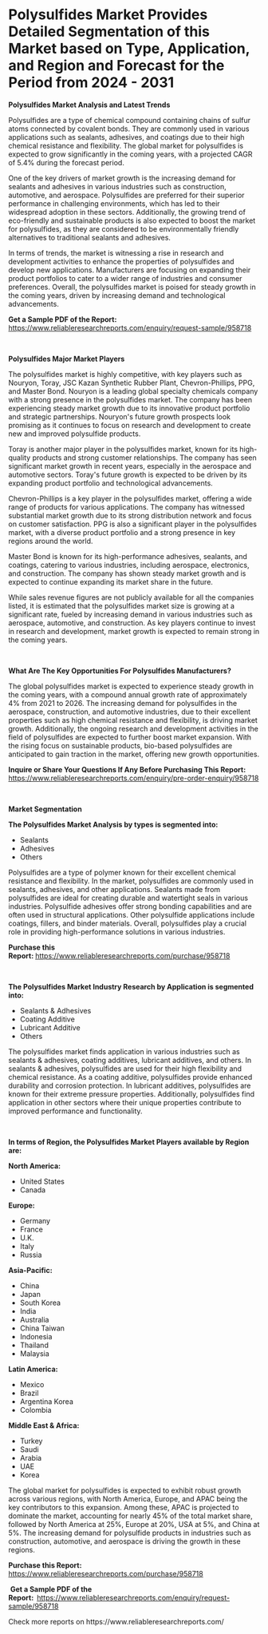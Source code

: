 <p><h1>Polysulfides Market Provides Detailed Segmentation of this Market based on Type, Application, and Region and Forecast for the Period from 2024 - 2031</h1></p><p><strong>Polysulfides Market Analysis and Latest Trends</strong></p>
<p><p>Polysulfides are a type of chemical compound containing chains of sulfur atoms connected by covalent bonds. They are commonly used in various applications such as sealants, adhesives, and coatings due to their high chemical resistance and flexibility. The global market for polysulfides is expected to grow significantly in the coming years, with a projected CAGR of 5.4% during the forecast period.</p><p>One of the key drivers of market growth is the increasing demand for sealants and adhesives in various industries such as construction, automotive, and aerospace. Polysulfides are preferred for their superior performance in challenging environments, which has led to their widespread adoption in these sectors. Additionally, the growing trend of eco-friendly and sustainable products is also expected to boost the market for polysulfides, as they are considered to be environmentally friendly alternatives to traditional sealants and adhesives.</p><p>In terms of trends, the market is witnessing a rise in research and development activities to enhance the properties of polysulfides and develop new applications. Manufacturers are focusing on expanding their product portfolios to cater to a wider range of industries and consumer preferences. Overall, the polysulfides market is poised for steady growth in the coming years, driven by increasing demand and technological advancements.</p></p>
<p><strong>Get a Sample PDF of the Report:&nbsp;</strong> <a href="https://www.reliableresearchreports.com/enquiry/request-sample/958718">https://www.reliableresearchreports.com/enquiry/request-sample/958718</a></p>
<p>&nbsp;</p>
<p><strong>Polysulfides Major Market Players</strong></p>
<p><p>The polysulfides market is highly competitive, with key players such as Nouryon, Toray, JSC Kazan Synthetic Rubber Plant, Chevron-Phillips, PPG, and Master Bond. Nouryon is a leading global specialty chemicals company with a strong presence in the polysulfides market. The company has been experiencing steady market growth due to its innovative product portfolio and strategic partnerships. Nouryon's future growth prospects look promising as it continues to focus on research and development to create new and improved polysulfide products.</p><p>Toray is another major player in the polysulfides market, known for its high-quality products and strong customer relationships. The company has seen significant market growth in recent years, especially in the aerospace and automotive sectors. Toray's future growth is expected to be driven by its expanding product portfolio and technological advancements.</p><p>Chevron-Phillips is a key player in the polysulfides market, offering a wide range of products for various applications. The company has witnessed substantial market growth due to its strong distribution network and focus on customer satisfaction. PPG is also a significant player in the polysulfides market, with a diverse product portfolio and a strong presence in key regions around the world. </p><p>Master Bond is known for its high-performance adhesives, sealants, and coatings, catering to various industries, including aerospace, electronics, and construction. The company has shown steady market growth and is expected to continue expanding its market share in the future.</p><p>While sales revenue figures are not publicly available for all the companies listed, it is estimated that the polysulfides market size is growing at a significant rate, fueled by increasing demand in various industries such as aerospace, automotive, and construction. As key players continue to invest in research and development, market growth is expected to remain strong in the coming years.</p></p>
<p>&nbsp;</p>
<p><strong>What Are The Key Opportunities For Polysulfides Manufacturers?</strong></p>
<p><p>The global polysulfides market is expected to experience steady growth in the coming years, with a compound annual growth rate of approximately 4% from 2021 to 2026. The increasing demand for polysulfides in the aerospace, construction, and automotive industries, due to their excellent properties such as high chemical resistance and flexibility, is driving market growth. Additionally, the ongoing research and development activities in the field of polysulfides are expected to further boost market expansion. With the rising focus on sustainable products, bio-based polysulfides are anticipated to gain traction in the market, offering new growth opportunities.</p></p>
<p><strong>Inquire or Share Your Questions If Any Before Purchasing This Report:</strong> <a href="https://www.reliableresearchreports.com/enquiry/pre-order-enquiry/958718">https://www.reliableresearchreports.com/enquiry/pre-order-enquiry/958718</a></p>
<p>&nbsp;</p>
<p><strong>Market Segmentation</strong></p>
<p><strong>The Polysulfides Market Analysis by types is segmented into:</strong></p>
<p><ul><li>Sealants</li><li>Adhesives</li><li>Others</li></ul></p>
<p><p>Polysulfides are a type of polymer known for their excellent chemical resistance and flexibility. In the market, polysulfides are commonly used in sealants, adhesives, and other applications. Sealants made from polysulfides are ideal for creating durable and watertight seals in various industries. Polysulfide adhesives offer strong bonding capabilities and are often used in structural applications. Other polysulfide applications include coatings, fillers, and binder materials. Overall, polysulfides play a crucial role in providing high-performance solutions in various industries.</p></p>
<p><strong>Purchase this Report:&nbsp;</strong><a href="https://www.reliableresearchreports.com/purchase/958718">https://www.reliableresearchreports.com/purchase/958718</a></p>
<p>&nbsp;</p>
<p><strong>The Polysulfides Market Industry Research by Application is segmented into:</strong></p>
<p><ul><li>Sealants & Adhesives</li><li>Coating Additive</li><li>Lubricant Additive</li><li>Others</li></ul></p>
<p><p>The polysulfides market finds application in various industries such as sealants & adhesives, coating additives, lubricant additives, and others. In sealants & adhesives, polysulfides are used for their high flexibility and chemical resistance. As a coating additive, polysulfides provide enhanced durability and corrosion protection. In lubricant additives, polysulfides are known for their extreme pressure properties. Additionally, polysulfides find application in other sectors where their unique properties contribute to improved performance and functionality.</p></p>
<p>&nbsp;</p>
<p><strong>In terms of Region, the Polysulfides Market Players available by Region are:</strong></p>
<p>
    <p> <strong> North America: </strong>
        <ul>
            <li>United States</li>
            <li>Canada</li>
        </ul>
        </p> 
    <p> <strong> Europe: </strong>
        <ul>
            <li>Germany</li>
            <li>France</li>
            <li>U.K.</li>
            <li>Italy</li>
            <li>Russia</li>
        </ul>
        </p> 
    <p> <strong> Asia-Pacific: </strong>
        <ul>
            <li>China</li>
            <li>Japan</li>
            <li>South Korea</li>
            <li>India</li>
            <li>Australia</li>
            <li>China Taiwan</li>
            <li>Indonesia</li>
            <li>Thailand</li>
            <li>Malaysia</li>
        </ul>
        </p> 
    <p> <strong> Latin America: </strong>
        <ul>
            <li>Mexico</li>
            <li>Brazil</li>
            <li>Argentina Korea</li>
            <li>Colombia</li>
        </ul>
        </p> 
    <p> <strong> Middle East & Africa: </strong>
        <ul>
            <li>Turkey</li>
            <li>Saudi</li>
            <li>Arabia</li>
            <li>UAE</li>
            <li>Korea</li>
        </ul>
    </p>
    </p>
<p><p>The global market for polysulfides is expected to exhibit robust growth across various regions, with North America, Europe, and APAC being the key contributors to this expansion. Among these, APAC is projected to dominate the market, accounting for nearly 45% of the total market share, followed by North America at 25%, Europe at 20%, USA at 5%, and China at 5%. The increasing demand for polysulfide products in industries such as construction, automotive, and aerospace is driving the growth in these regions.</p></p>
<p><strong>Purchase this Report: </strong><a href="https://www.reliableresearchreports.com/purchase/958718">https://www.reliableresearchreports.com/purchase/958718</a></p>
<p>&nbsp;<strong>Get a Sample PDF of the Report:&nbsp;&nbsp;</strong><a href="https://www.reliableresearchreports.com/enquiry/request-sample/958718">https://www.reliableresearchreports.com/enquiry/request-sample/958718</a></p>
<p><strong></strong></p>
<p>Check more reports on https://www.reliableresearchreports.com/</p>